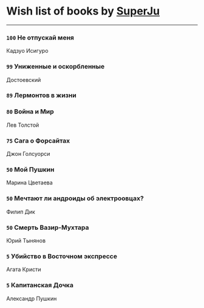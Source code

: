 # Wish list of books by [SuperJu](https://soundcloud.com/julia-lapan-741189633)
---

### `100` Не отпускай меня
Кадзуо Исигуро

### `99` Униженные и оскорбленные
Достоевский

### `89` Лермонтов в жизни

### `80` Война и Мир
Лев Толстой

### `75` Сага о Форсайтах
Джон Голсуорси

### `50` Мой Пушкин
Марина Цветаева

### `50` Мечтают ли андроиды об электроовцах?
Филип Дик

### `50` Смерть Вазир-Мухтара
Юрий Тынянов

### `5` Убийство в Восточном экспрессе
Агата Кристи

### `5` Капитанская Дочка
Александр Пушкин

